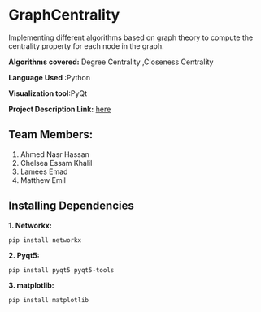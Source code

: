 # GraphCentrality
Implementing different algorithms based on graph theory to compute the centrality property for each node in the graph. 

**Algorithms covered:**
 Degree Centrality ,Closeness Centrality

**Language Used** :Python

**Visualization tool**:PyQt

**Project Description Link:**   [here](https://docs.google.com/document/d/1nzpcXPAZcPWMdtSp2zQEsmFlmfS7dyFqJ--ukhebsMU/mobilebasic?fbclid=IwAR268L274lN7Ty-SUyt3BHG_oQ7pAy-7oXZhB2AWQYXypd1nec2RlFC1O1U)

## Team Members:

1. Ahmed Nasr Hassan 
2. Chelsea Essam Khalil 
3. Lamees Emad
4. Matthew Emil


## Installing Dependencies

**1. Networkx:**
```
pip install networkx
```

**2. Pyqt5:**
```
pip install pyqt5 pyqt5-tools
```
**3. matplotlib:**
```
pip install matplotlib
```
